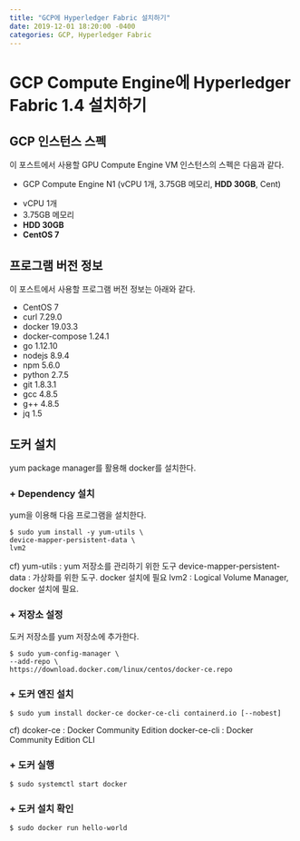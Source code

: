 ```yaml
---
title: "GCP에 Hyperledger Fabric 설치하기"
date: 2019-12-01 18:20:00 -0400
categories: GCP, Hyperledger Fabric
---
```


# GCP Compute Engine에 Hyperledger Fabric 1.4 설치하기

## GCP 인스턴스 스펙
이 포스트에서 사용할 GPU Compute Engine VM 인스턴스의 스펙은 다음과 같다.
+ GCP Compute Engine N1 (vCPU 1개, 3.75GB 메모리, __HDD 30GB__, Cent)
- vCPU 1개
- 3.75GB 메모리
- __HDD 30GB__
- __CentOS 7__


## 프로그램 버전 정보
이 포스트에서 사용할 프로그램 버전 정보는 아래와 같다.
+ CentOS 7
+ curl 7.29.0
+ docker 19.03.3 
+ docker-compose 1.24.1 
+ go 1.12.10 
+ nodejs 8.9.4 
+ npm 5.6.0 
+ python 2.7.5 
+ git 1.8.3.1 
+ gcc 4.8.5 
+ g++ 4.8.5 
+ jq 1.5

## 도커 설치
yum package manager를 활용해 docker를 설치한다.

### + Dependency 설치
yum을 이용해 다음 프로그램을 설치한다.
```
$ sudo yum install -y yum-utils \
device-mapper-persistent-data \
lvm2
```
cf) yum-utils : yum 저장소를 관리하기 위한 도구
    device-mapper-persistent-data : 가상화를 위한 도구. docker 설치에 필요
    lvm2 : Logical Volume Manager, docker 설치에 필요.

### + 저장소 설정
도커 저장소를 yum 저장소에 추가한다.
```
$ sudo yum-config-manager \
--add-repo \
https://download.docker.com/linux/centos/docker-ce.repo
```

### + 도커 엔진 설치
```
$ sudo yum install docker-ce docker-ce-cli containerd.io [--nobest]
```
cf) dcoker-ce : Docker Community Edition
    docker-ce-cli : Docker Community Edition CLI

### + 도커 실행
```
$ sudo systemctl start docker
```

### + 도커 설치 확인
```
$ sudo docker run hello-world
```








